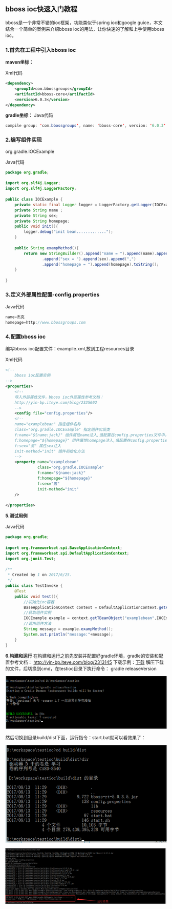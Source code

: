 ## bboss ioc快速入门教程

 bboss是一个非常不错的ioc框架，功能类似于spring ioc和google guice，本文结合一个简单的案例来介绍bboss ioc的用法，让你快速的了解和上手使用bboss ioc。

### **1.首先在工程中引入bboss ioc**

**maven坐标：**

Xml代码

```xml
<dependency>  
    <groupId>com.bbossgroups</groupId>  
    <artifactId>bboss-core</artifactId>  
    <version>6.0.3</version>  
</dependency> 
```

**gradle坐标：**
Java代码

```java
compile group: 'com.bbossgroups', name: 'bboss-core', version: '6.0.3'  
```

### **2.编写组件实现**

org.gradle.IOCExample

Java代码

```java
package org.gradle;  
  
import org.slf4j.Logger;  
import org.slf4j.LoggerFactory;  
  
public class IOCExample {  
    private static final Logger logger = LoggerFactory.getLogger(IOCExample.class);  
    private String name ;  
    private String sex;  
    private String homepage;  
    public void init(){  
        logger.debug("init bean.............");  
    }  
  
    public String exampMethod(){  
        return new StringBuilder().append("name = ").append(name).append(",")  
                .append("sex = ").append(sex).append(",")  
                .append("homepage = ").append(homepage).toString();  
    }  
  
}  
```

### **3.定义外部属性配置-config.properties**

Java代码

```java
name=杰克  
homepage=http://www.bbossgroups.com 
```

### **4.配置bboss ioc**

编写bboss ioc配置文件：exampile.xml,放到工程resources目录

Xml代码

```xml
<!-- 
    bboss ioc配置实例 
-->  
<properties>  
    <!--  
    导入外部属性文件，bboss ioc外部属性参考文档：  
    http://yin-bp.iteye.com/blog/2325602  
    -->  
    <config file="config.properties"/>  
    <!--  
    name="examplebean" 指定组件名称  
    class="org.gradle.IOCExample" 指定组件实现类  
    f:name="${name:jack}" 组件属性name注入,值配置在config.properties文件中，如果外部属性文件中没有配置name则使用默认值jack  
    f:homepage="${homepage}" 组件属性homepage注入,值配置在config.properties文件中  
    f:sex="男" 属性sex注入  
    init-method="init" 组件初始化方法  
    -->  
    <property name="examplebean"  
              class="org.gradle.IOCExample"  
              f:name="${name:jack}"  
              f:homepage="${homepage}"  
              f:sex="男"  
              init-method="init"  
    />  
  
</properties>  
```

**5.测试用例**

Java代码

```java
package org.gradle;  
  
import org.frameworkset.spi.BaseApplicationContext;  
import org.frameworkset.spi.DefaultApplicationContext;  
import org.junit.Test;  
  
/** 
 * Created by 1 on 2017/6/25. 
 */  
public class TestInvoke {  
    @Test  
    public void test(){  
        //初始化ioc容器  
        BaseApplicationContext context = DefaultApplicationContext.getApplicationContext("example.xml");  
        //获取组件实例  
        IOCExample example = context.getTBeanObject("examplebean",IOCExample.class);  
        //调用组件方法  
        String message = example.exampMethod();  
        System.out.println("message:"+message);  
    }  
}  
```

**6.构建和运行**
在构建和运行之前先安装并配置好gradle环境，gradle的安装和配置参考文档：
http://yin-bp.iteye.com/blog/2313145
下载示例：[下载](http://www.bbossgroups.com/tool/download.htm?fileName=testioc.zip)
解压下载的文件，后切换到cmd，在testioc目录下执行命令：
gradle releaseVersion

![](../_images/ioc/4faedb78-2d31-3018-ad5e-40afa45be9ae.png)

然后切换到目录build/dist下面，运行指令：start.bat就可以看效果了：

![](../_images\ioc\8f51b054-4ed0-3e17-a3ba-2d55d4f4ca56.png)

![](../_images\ioc\f4f3425c-c29a-3dd6-88a6-0a6cf1477990.png)

